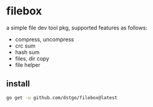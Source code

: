 # filebox

a simple file dev tool pkg, supported features as follows:
    
- compress, uncompress
- crc sum
- hash sum
- files, dir copy
- file helper

## install

```bash
go get -u github.com/dstgo/filebox@latest
```

